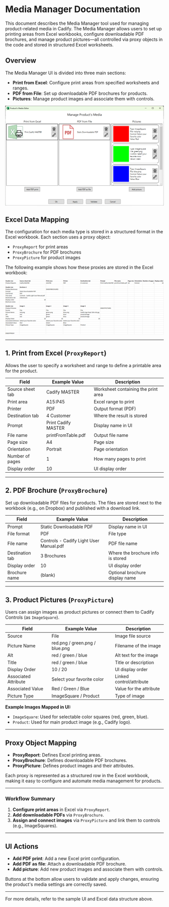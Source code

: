 # Media Manager Documentation

This document describes the Media Manager tool used for managing product-related media in Cadify. The Media Manager allows users to set up printing areas from Excel workbooks, configure downloadable PDF brochures, and manage product pictures—all controlled via proxy objects in the code and stored in structured Excel worksheets.

## Overview

The Media Manager UI is divided into three main sections:

- **Print from Excel**: Configure print areas from specified worksheets and ranges.
- **PDF from File**: Set up downloadable PDF brochures for products.
- **Pictures**: Manage product images and associate them with controls.

<img src="https://raw.githubusercontent.com/Cadify/Cadify-Light-User-Manual/main/docs/mediaManager/images/mediaManager.png" alt="MediaManager">

## Excel Data Mapping

The configuration for each media type is stored in a structured format in the Excel workbook. Each section uses a proxy object:
- `ProxyReport` for print areas
- `ProxyBrochure` for PDF brochures
- `ProxyPicture` for product images

The following example shows how these proxies are stored in the Excel workbook:

<img src="https://raw.githubusercontent.com/Cadify/Cadify-Light-User-Manual/main/docs/mediaManager/images/proxyInExcel.png" alt="ProxyInExcel">

---

## 1. Print from Excel (`ProxyReport`)

Allows the user to specify a worksheet and range to define a printable area for the product.

| Field                | Example Value      | Description                                  |
|----------------------|-------------------|----------------------------------------------|
| Source sheet tab     | Cadify MASTER     | Worksheet containing the print area          |
| Print area           | A15:P45           | Excel range to print                         |
| Printer              | PDF               | Output format (PDF)                          |
| Destination tab      | 4 Customer        | Where the result is stored                   |
| Prompt               | Print Cadify MASTER| Display name in UI                           |
| File name            | printFromTable.pdf| Output file name                             |
| Page size            | A4                | Page size                                    |
| Orientation          | Portrait          | Page orientation                             |
| Number of pages      | 1                 | How many pages to print                      |
| Display order        | 10                | UI display order                             |

---

## 2. PDF Brochure (`ProxyBrochure`)

Set up downloadable PDF files for products. The files are stored next to the workbook (e.g., on Dropbox) and published with a download link.

| Field             | Example Value                              | Description                                             |
|-------------------|--------------------------------------------|---------------------------------------------------------|
| Prompt            | Static Downloadable PDF                    | Display name in UI                                      |
| File format       | PDF                                        | File type                                               |
| File name         | Controls - Cadify Light User Manual.pdf    | PDF file name                                           |
| Destination tab   | 3 Brochures                                | Where the brochure info is stored                       |
| Display order     | 10                                         | UI display order                                        |
| Brochure name     | (blank)                                    | Optional brochure display name                          |

---

## 3. Product Pictures (`ProxyPicture`)

Users can assign images as product pictures or connect them to Cadify Controls (as `ImageSquare`).

| Field                  | Example Value                  | Description                                       |
|------------------------|-------------------------------|---------------------------------------------------|
| Source                 | File                          | Image file source                                 |
| Picture Name           | red.png / green.png / blue.png| Filename of the image                             |
| Alt                    | red / green / blue            | Alt text for the image                            |
| Title                  | red / green / blue            | Title or description                              |
| Display Order          | 10 / 20                       | UI display order                                  |
| Associated Attribute   | Select your favorite color    | Linked control/attribute                          |
| Associated Value       | Red / Green / Blue            | Value for the attribute                           |
| Picture Type           | ImageSquare / Product         | Type of image                                     |

**Example Images Mapped in UI:**
- `ImageSquare`: Used for selectable color squares (red, green, blue).
- `Product`: Used for main product image (e.g., Cadify logo).

---

## Proxy Object Mapping

- **ProxyReport**: Defines Excel printing areas.
- **ProxyBrochure**: Defines downloadable PDF brochures.
- **ProxyPicture**: Defines product images and their attributes.

Each proxy is represented as a structured row in the Excel workbook, making it easy to configure and automate media management for products.

---

### Workflow Summary

1. **Configure print areas** in Excel via `ProxyReport`.
2. **Add downloadable PDFs** via `ProxyBrochure`.
3. **Assign and connect images** via `ProxyPicture` and link them to controls (e.g., ImageSquares).

---

## UI Actions

- **Add PDF print**: Add a new Excel print configuration.
- **Add PDF as file**: Attach a downloadable PDF brochure.
- **Add picture**: Add new product images and associate them with controls.

Buttons at the bottom allow users to validate and apply changes, ensuring the product's media settings are correctly saved.

---

For more details, refer to the sample UI and Excel data structure above.

